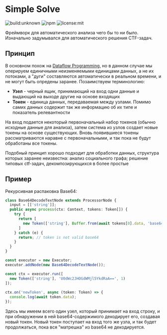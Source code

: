 # Simple Solve

![build:unknown](https://travis-ci.org/paulll/siso.svg?branch=master)
![npm](https://img.shields.io/npm/v/@paulll/siso.svg)
![license:mit](https://img.shields.io/npm/l/@paulll/siso.svg)

Фреймворк для автоматического анализа чего бы то ни было. Изначально 
задумывался для автоматического решения CTF-задач.

## Принцип

В основном похож на [Dataflow Programming](https://ru.wikipedia.org/wiki/Программирование_потоков_данных),
но в данном случае мы оперируем единичными неизменяемыми единицами данных, а не их потоками, а 
"дуги" составляются автоматически в реальном времени, и не могут быть опредены заранее. Позаимствуем
терминологию:

- __Узел__ - черный ящик, принимающий на вход одни данные и выдающий на выходе другие 
на основе входящих
- __Токен__ - единица данных, передаваемая между узлами. Помимо самих данных содержит 
так же информацию об их типе и показатель релевантности

На вход подается некоторый первоначальный набор токенов (обычно исходные данные для анализа),
затем система из узлов создает новые токены на основе существующих. 
Вновь появившиеся токены рассматриваются наравне с первоначальными, и так пока не будут обработаны
все токены.

Подобный принцип хорошо подходит для обработки данных, структура которых заранее неизвестна:
анализ социального графа; решение типовых ctf-задач, декомпозирующихся в более простые

## Пример

Рекурсивная распаковка Base64:

```typescript
class Base64DecodeTextNode extends ProcessorNode {
  input = [['string']];
  public async process(ctx: Context, tokens: Token[]) {
    try {
      return [
        new Token(['string'], Buffer.from(await tokens[0].data, 'base64').toString('utf8'), 1)
      ]
    } catch (e) {
      return; // token is not valid base64
    }
  }
}

const executor = new Executor;
executor.addNode(new Base64DecodeTextNode());

const ctx = executor.run([
  new Token(['string'], 'U0dWc2JHOGdWMjl5YkdRaA==', 1)
]);
 
ctx.on('newToken', async (token: Token) => {
  console.log(await token.data);
});
```

Здесь мы имеем всего один узел, который принимает на вход строку, и при обнаружении в ней
base64-содержимого декодирует его, создавая новый токен. Новый токен поступает на вход 
того же узла, и так будет продолжаться, пока вся "матрешка" из base64 не декодируется.



